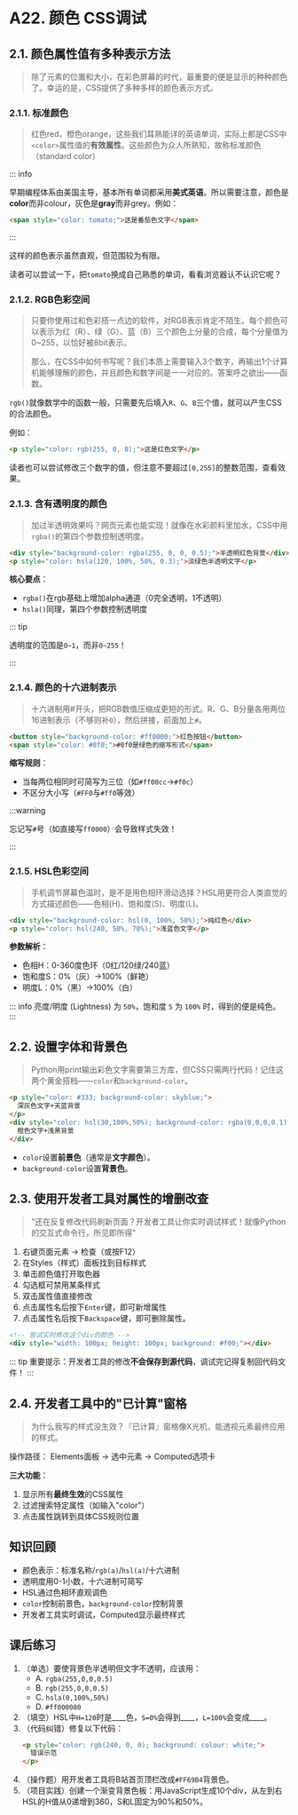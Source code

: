 # A22. 颜色 CSS调试

## 2.1. 颜色属性值有多种表示方法

> 除了元素的位置和大小，在彩色屏幕的时代，最重要的便是显示的种种颜色了。幸运的是，CSS提供了多种多样的颜色表示方式。

### 2.1.1. 标准颜色

> 红色red，橙色orange，这些我们耳熟能详的英语单词，实际上都是CSS中`<color>`属性值的**有效属性**。这些颜色为众人所熟知，故称标准颜色（standard color）

::: info

早期编程体系由美国主导，基本所有单词都采用**美式英语**。所以需要注意，颜色是**color**而非colour，灰色是**gray**而非grey。例如：

```html
<span style="color: tomato;">这是番茄色文字</span>
```

:::

这样的颜色表示虽然直观，但范围较为有限。

读者可以尝试一下，把`tomato`换成自己熟悉的单词，看看浏览器认不认识它呢？

### 2.1.2. RGB色彩空间

> 只要你使用过和色彩搭一点边的软件，对RGB表示肯定不陌生。每个颜色可以表示为红（R）、绿（G）、蓝（B）三个颜色上分量的合成，每个分量值为0~255，以恰好被8bit表示。
>
> 那么，在CSS中如何书写呢？我们本质上需要输入3个数字，再输出1个计算机能够理解的颜色，并且颜色和数字间是一一对应的。答案呼之欲出——函数。

`rgb()`就像数学中的函数一般，只需要先后填入`R`、`G`、`B`三个值，就可以产生CSS的合法颜色。

例如：

```html
<p style="color: rgb(255, 0, 0);">这是红色文字</p>
```

读者也可以尝试修改三个数字的值，但注意不要超过`[0,255]`的整数范围，查看效果。

### 2.1.3. 含有透明度的颜色

> 加过半透明效果吗？网页元素也能实现！就像在水彩颜料里加水，CSS中用`rgba()`的第四个参数控制透明度。

```html
<div style="background-color: rgba(255, 0, 0, 0.5);">半透明红色背景</div>
<p style="color: hsla(120, 100%, 50%, 0.3);">淡绿色半透明文字</p>
```
**核心要点**：
- `rgba()`在rgb基础上增加alpha通道（0完全透明，1不透明）
- `hsla()`同理，第四个参数控制透明度

::: tip

透明度的范围是`0~1`，而非`0~255`！

:::

### 2.1.4. 颜色的十六进制表示

> 十六进制用#开头，把RGB数值压缩成更短的形式。R、G、B分量各用两位16进制表示（不够则补`0`），然后拼接，前面加上`#`。

```html
<button style="background-color: #ff0000;">红色按钮</button>
<span style="color: #0f0;">#0f0是绿色的缩写形式</span>
```

**缩写规则**：

- 当每两位相同时可简写为三位（如`#ff00cc`→`#f0c`）
- 不区分大小写（`#FF0`与`#ff0`等效）

:::warning

忘记写`#`号（如直接写`ff0000`）会导致样式失效！

:::

### 2.1.5. HSL色彩空间

> 手机调节屏幕色温时，是不是用色相环滑动选择？HSL用更符合人类直觉的方式描述颜色——色相(H)、饱和度(S)、明度(L)。

```html
<div style="background-color: hsl(0, 100%, 50%);">纯红色</div>
<p style="color: hsl(240, 50%, 70%);">浅蓝色文字</p>
```

**参数解析**：

- 色相H：0-360度色环（0红/120绿/240蓝）
- 饱和度S：0%（灰）→100%（鲜艳）
- 明度L：0%（黑）→100%（白）

::: info
亮度/明度 (Lightness) 为 `50%`，饱和度 `S` 为 `100%` 时，得到的便是纯色。
:::

## 2.2. 设置字体和背景色

> Python用print输出彩色文字需要第三方库，但CSS只需两行代码！记住这两个黄金搭档——`color`和`background-color`。

```html
<p style="color: #333; background-color: skyblue;">
  深灰色文字+天蓝背景
</p>
<div style="color: hsl(30,100%,50%); background-color: rgba(0,0,0,0.1);">
  橙色文字+浅黑背景
</div>
```

- `color`设置**前景色**（通常是**文字颜色**）。
- `background-color`设置**背景色**。

## 2.3. 使用开发者工具对属性的增删改查

> "还在反复修改代码刷新页面？开发者工具让你实时调试样式！就像Python的交互式命令行，所见即所得"

1. 右键页面元素 → 检查（或按F12）
2. 在Styles（样式）面板找到目标样式
3. 单击颜色值打开取色器
4. 勾选框可禁用某条样式
5. 双击属性值直接修改
6. 点击属性名后按下`Enter`键，即可新增属性
7. 点击属性名后按下`Backspace`键，即可删除属性。

```html
<!-- 尝试实时修改这个div的颜色 -->
<div style="width: 100px; height: 100px; background: #f00;"></div>
```

::: tip
重要提示：开发者工具的修改**不会保存到源代码**，调试完记得复制回代码文件！
:::

## 2.4. 开发者工具中的"已计算"窗格

> 为什么我写的样式没生效？『已计算』窗格像X光机，能透视元素最终应用的样式。

操作路径：
Elements面板 → 选中元素 → Computed选项卡

**三大功能**：
1. 显示所有**最终生效**的CSS属性
2. 过滤搜索特定属性（如输入"color"）
3. 点击属性跳转到具体CSS规则位置

## 知识回顾
- 颜色表示：标准名称/`rgb(a)`/`hsl(a)`/十六进制
- 透明度用0-1小数，十六进制可简写
- HSL通过色相环直观调色
- `color`控制前景色，`background-color`控制背景
- 开发者工具实时调试，Computed显示最终样式

## 课后练习

1. （单选）要使背景色半透明但文字不透明，应该用：
   - A. `rgba(255,0,0,0.5)`
   - B. `rgb(255,0,0,0.5)`
   - C. `hsla(0,100%,50%)`
   - D. `#ff000080`
2. （填空）HSL中`H=120`时是____色，`S=0%`会得到____，`L=100%`会变成____。
3. （代码纠错）修复以下代码：
   ```html
   <p style="color: rgb(240, 0, 0); background: colour: white;">
     错误示范
   </p>
   ```
4. （操作题）用开发者工具将B站首页顶栏改成`#FF69B4`背景色。
5. （项目实践）创建一个渐变背景色板：用JavaScript生成10个div，从左到右HSL的H值从0递增到360，S和L固定为90%和50%。
